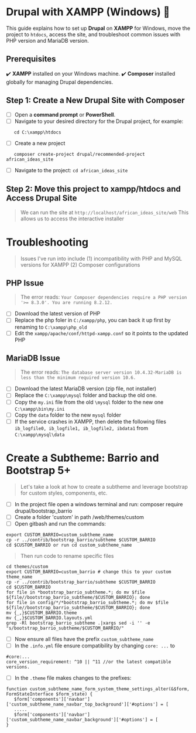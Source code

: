 # Drupal with XAMPP (Windows) 📑

This guide explains how to set up **Drupal** on **XAMPP** for Windows, move the project to `htdocs`, access the site, and troubleshoot common issues with PHP version and MariaDB version.

## Prerequisites
✔️ **XAMPP** installed on your Windows machine.
✔️ **Composer** installed globally for managing Drupal dependencies.

## Step 1: Create a New Drupal Site with Composer
- [ ] Open a **command prompt** or **PowerShell**.
- [ ] Navigate to your desired directory for the Drupal project, for example:
```
   cd C:\xampp\htdocs
```
- [ ] Create a new project
```
   composer create-project drupal/recommended-project african_ideas_site
```
- [ ] Navigate to the project: `cd african_ideas_site`

## Step 2: Move this project to xampp/htdocs and Access Drupal Site
> We can run the site at `http://localhost/african_ideas_site/web`
> This allows us to access the interactive installer

# Troubleshooting
> Issues I've run into include (1) incompatibility with PHP and MySQL versions for XAMPP (2) Composer configurations
## PHP Issue
> The error reads: `Your Composer dependencies require a PHP version '>= 8.3.0'. You are running 8.2.12.`
- [ ] Download the latest version of PHP
- [ ] Replace the php foler in `C:/xampp/php`, you can back it up first by renaming to `C:\xampp\php_old`
- [ ] Edit the `xampp/apache/conf/httpd-xampp.conf` so it points to the updated PHP

## MariaDB Issue
> The error reads: `The database server version 10.4.32-MariaDB is less than the minimum required version 10.6.`
- [ ] Download the latest MariaDB version (zip file, not installer)
- [ ] Replace the `C:\xampp\mysql` folder and backup the old one.
- [ ] Copy the `my.ini` file from the old `\mysql` folder to the new one `C:\xampp\bin\my.ini`
- [ ] Copy the `data` folder to the new `mysql` folder
- [ ] If the service crashes in XAMPP, then delete the following files
``` ib_logfile0, ib_logfile1, ib_logfile2, ibdata1``` from `C:\xampp\mysql\data`

# Create a Subtheme: Barrio and Bootstrap 5+
> Let's take a look at how to create a subtheme and leverage bootstrap for custom styles, components, etc.
- [ ] In the project file open a windows terminal and run: composer require drupal/bootstrap_barrio
- [ ] Create a folder 'custom' in path /web/themes/custom
- [ ] Open gitbash and run the commands:
```
export CUSTOM_BARRIO=custom_subtheme_name
cp -r ../contrib/bootstrap_barrio/subtheme $CUSTOM_BARRIO
cd $CUSTOM_BARRIO or run cd custom_subtheme_name
```
> Then run code to rename specific files
```
cd themes/custom
export CUSTOM_BARRIO=custom_barrio # change this to your custom theme_name
cp -r ../contrib/bootstrap_barrio/subtheme $CUSTOM_BARRIO
cd $CUSTOM_BARRIO
for file in *bootstrap_barrio_subtheme.*; do mv $file ${file//bootstrap_barrio_subtheme/$CUSTOM_BARRIO}; done
for file in config/*/*bootstrap_barrio_subtheme.*; do mv $file ${file//bootstrap_barrio_subtheme/$CUSTOM_BARRIO}; done
mv {_,}$CUSTOM_BARRIO.theme
mv {_,}$CUSTOM_BARRIO.layouts.yml
grep -Rl bootstrap_barrio_subtheme .|xargs sed -i '' -e "s/bootstrap_barrio_subtheme/$CUSTOM_BARRIO/"
```
- [ ] Now ensure all files have the prefix `custom_subtheme_name`
- [ ] In the `.info.yml` file ensure compatibility by changing `core: ...` to
```
#core:...
core_version_requirement: ^10 || ^11 //or the latest compatible versions.
```
- [ ] In the `.theme` file makes changes to the prefixes:
```
function custom_subtheme_name_form_system_theme_settings_alter(&$form, FormStateInterface $form_state) {
   $form['components']['navbar']['custom_subtheme_name_navbar_top_background']['#options'] = [
   .....
   $form['components']['navbar']['custom_subtheme_name_navbar_background']['#options'] = [
}

```
